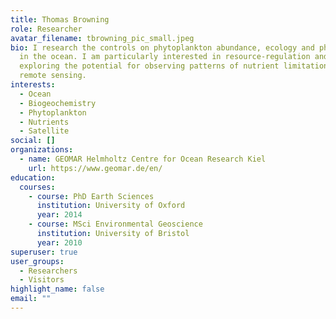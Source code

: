 ```yaml
---
title: Thomas Browning
role: Researcher
avatar_filename: tbrowning_pic_small.jpeg
bio: I research the controls on phytoplankton abundance, ecology and physiology
  in the ocean. I am particularly interested in resource-regulation and
  exploring the potential for observing patterns of nutrient limitation using
  remote sensing.
interests:
  - Ocean
  - Biogeochemistry
  - Phytoplankton
  - Nutrients
  - Satellite
social: []
organizations:
  - name: GEOMAR Helmholtz Centre for Ocean Research Kiel
    url: https://www.geomar.de/en/
education:
  courses:
    - course: PhD Earth Sciences
      institution: University of Oxford
      year: 2014
    - course: MSci Environmental Geoscience
      institution: University of Bristol
      year: 2010
superuser: true
user_groups:
  - Researchers
  - Visitors
highlight_name: false
email: ""
---
```

